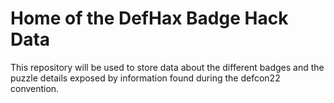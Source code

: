 # Home of the DefHax Badge Hack Data

This repository will be used to store data about the different badges and the
puzzle details exposed by information found during the defcon22 convention.
